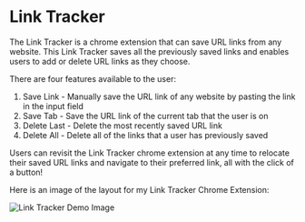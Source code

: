 # Link Tracker

The Link Tracker is a chrome extension that can save URL links from any website. This Link Tracker saves all the previously saved links and enables users to add or delete URL links as they choose.

There are four features available to the user: 
1. Save Link - Manually save the URL link of any website by pasting the link in the input field
2. Save Tab - Save the URL link of the current tab that the user is on
3. Delete Last - Delete the most recently saved URL link
4. Delete All - Delete all of the links that a user has previously saved

Users can revisit the Link Tracker chrome extension at any time to relocate their saved URL links and navigate to their preferred link, all with the click of a button!

Here is an image of the layout for my Link Tracker Chrome Extension:


![Link Tracker Demo Image](https://user-images.githubusercontent.com/80857111/171526461-9de21faf-5bf5-441b-8a5d-df1d71dcef34.png)
